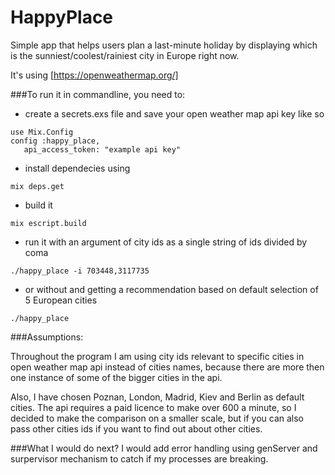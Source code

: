 # HappyPlace

Simple app that helps users plan a last-minute holiday by displaying which is
the sunniest/coolest/rainiest city in Europe right now.

It's using [https://openweathermap.org/]

###To run it in commandline, you need to:
- create a secrets.exs file and save your open weather map api key like so
```
use Mix.Config
config :happy_place,
   api_access_token: "example api key"

```
- install dependecies using
```
mix deps.get

```
- build it
```
mix escript.build
```
- run it with an argument of city ids as a single string of ids divided by coma
```
./happy_place -i 703448,3117735
```
- or without and getting a recommendation based on default selection of 5 European cities
```
./happy_place
```

###Assumptions:

Throughout the program I am using city ids relevant to specific cities in open weather map api instead of cities names, because there are more then one instance of some of the bigger cities in the api.

Also, I have chosen Poznan, London, Madrid, Kiev and Berlin as default cities.
The api requires a paid licence to make over 600 a minute, so I decided to make the comparison on a smaller scale, but if you can also pass other cities ids if you want to find out about other cities.

###What I would do next?
I would add error handling using genServer and surpervisor mechanism to catch if my processes are breaking. 
